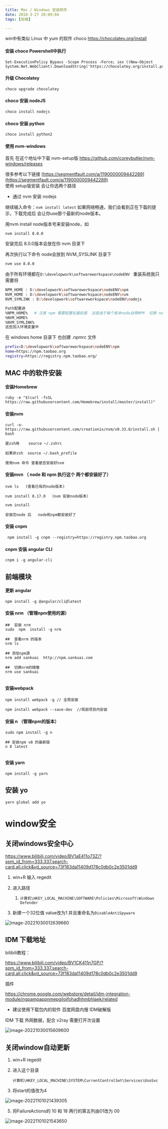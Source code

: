 ```yaml
---
title: Mac / Windows 安装软件
date: 2018-3-27 20:09:04
tags: [前端]

---
```


win中有类似 Linux 中 yum 的软件
choco  https://chocolatey.org/install

#### 安装 choco  Powershell中执行
```
Set-ExecutionPolicy Bypass -Scope Process -Force; iex ((New-Object System.Net.WebClient).DownloadString('https://chocolatey.org/install.ps1'))
```


#### 升级 Chocolatey
```
choco upgrade chocolatey
```

#### choco 安装 nodeJS
```
choco install nodejs
```

#### choco 安装 python
```
choco install python2
```

#### 使用 nvm-windows
首先 在这个地址中下载 nvm-setup版 https://github.com/coreybutler/nvm-windows/releases

很多参考以下链接 [https://segmentfault.com/a/1190000009442289](https://segmentfault.com/a/1190000009442289)   
使用 setup版安装 会让你选两个路径 
-  通过 nvm 安装 nodejs



继续输入命令：`nvm install latest` 如果网络畅通，我们会看到正在下载的提示，下载完成后 会让你use那个最新的node版本。

用nvm install node版本号来安装node，如 
```
nvm install 8.0.0
```
安装完后 8.0.0版本会放在你 nvm 目录下

再次执行以下命令 node会放到 NVM_SYSLINK 目录下
```bash
nvm use 8.0.0
```
由于所有环境都在`D:\developwork\softwareworkspace\nodeENV `
重装系统我只需要将
```bash
NPM_HOME : D:\developwork\softwareworkspace\nodeENV\npm
NVM_HOME : D:\developwork\softwareworkspace\nodeENV\nvm
NVM_SYMLINK : D:\developwork\softwareworkspace\nodeENV\nodejs

Path配置进  
%NPM_HOME%   # 注意 npm 需要配置在最前面  这是由于每个版本node自带NPM  切换 node 会导致 npm切换 
%NVM_HOME%
%NVM_SYMLINK%
这些加入环境变量中
```
在 windows home 目录下 也创建 .npmrc 文件
```bash
prefix=D:\developwork\softwareworkspace\nodeENV\npm
home=https://npm.taobao.org
registry=https://registry.npm.taobao.org/
```






## MAC 中的软件安装


#### 安装Homebrew
```
ruby -e "$(curl -fsSL https://raw.githubusercontent.com/Homebrew/install/master/install)"
```

####  安装nvm

```
curl -o- https://raw.githubusercontent.com/creationix/nvm/v0.33.8/install.sh | bash

是zsh用    source ~/.zshrc  

如果非zsh  source ~/.bash_profile

使用nvm 命令 查看是否安装好nvm
```





#### 安装mvn  （ node 和 npm  执行这个 两个都安装好了）

```
nvm ls   (查看已有的node版本)

nvm install 8.17.0  （nvm 安装node版本）

nvm install 

安装完node 后   node和npm都安装好了
```

#### 安装 cnpm
```
 npm install -g cnpm --registry=https://registry.npm.taobao.org
```

#### cnpm 安装 angular CLI
```
cnpm i -g angular-cli
```



## 前端模块

#### 更新 angular
```
npm install -g @angular/cli@latest
```

#### 安装 nrm   （管理npm使用的源）
```
##  安装 nrm
sudo  npm  install -g nrm

##  查看nrm 的版本
nrm ls 

## 添加npm源
nrm add sankuai  http://npm.sankuai.com

##  切换nrm的镜像
nrm use sankuai


```

#### 安装webpack
```
npm install webpack -g // 全局安装

npm install webpack --save-dev  //局部项目内安装
```

#### 安装 n   （管理npm的版本）
```
sudo npm install -g n

## 安装npm v8 的最新版
n 8 latest


```

#### 安装 yarn 
```
npm install -g yarn 
```


## 安装 yo
```
yarn global add yo
```





# window安全

## 关闭windows安全中心

https://www.bilibili.com/video/BV1aE411o73Z/?spm_id_from=333.337.search-card.all.click&vd_source=73f183da11409d178c0db0c2e3501dd9

1. win+R  输入 regedit

2. 进入路径

   1. ```
      计算机\HKEY_LOCAL_MACHINE\SOFTWARE\Policies\Microsoft\Windows Defender
      ```

3. 新建一个32位值  value改为1  并且重命名为`DisableAntiSpyware`  

![image-20221030012639660](http://guxiangflyimagebucket.oss-cn-beijing.aliyuncs.com/img/image-20221030012639660.png)







## IDM 下载地址

bilibili教程：

https://www.bilibili.com/video/BV1CK411n7GP/?spm_id_from=333.337.search-card.all.click&vd_source=73f183da11409d178c0db0c2e3501dd9



插件

https://chrome.google.com/webstore/detail/idm-integration-module/ngpampappnmepgilojfohadhhmbhlaek/related

- 建议使用下载包内的软件  百度网盘内搜 IDM破解版



IDM 下载 外网数据，配合 v2ray 需要打开次设置

![image-20221030015609600](http://guxiangflyimagebucket.oss-cn-beijing.aliyuncs.com/img/image-20221030015609600.png)





## 关闭window自动更新

1. win+R   regedit

2. 进入这个目录

   ```
   计算机\HKEY_LOCAL_MACHINE\SYSTEM\CurrentControlSet\Services\UsoSvc
   ```

3. 将start的值改为4

![image-20221101021439305](http://guxiangflyimagebucket.oss-cn-beijing.aliyuncs.com/img/image-20221101021439305.png)

5. 将FailureActions的 10 和 18 两行的第五列由01改为 00

![image-20221101021543650](http://guxiangflyimagebucket.oss-cn-beijing.aliyuncs.com/img/image-20221101021543650.png)
